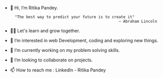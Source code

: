 - 👋 Hi, I’m Ritika Pandey.

        "The best way to predict your future is to create it" 
                                                      ~ Abraham Lincoln
- 👩‍🎓 Let's learn and grow together.
- 👀 I’m interested in web Development, coding and exploring new things.
- 🌱 I’m currently working on my problem solving skills.
- 💞️ I’m looking to collaborate on projects.
- 📫 How to reach me : LinkedIn - Ritika Pandey
<!---
shri-pandey/shri-pandey is a ✨ special ✨ repository because its `README.md` (this file) appears on your GitHub profile.
You can click the Preview link to take a look at your changes.
--->
